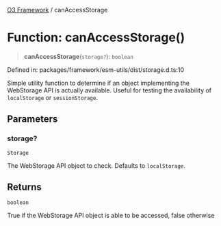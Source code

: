 [O3 Framework](../API.md) / canAccessStorage

# Function: canAccessStorage()

> **canAccessStorage**(`storage?`): `boolean`

Defined in: packages/framework/esm-utils/dist/storage.d.ts:10

Simple utility function to determine if an object implementing the WebStorage API
is actually available. Useful for testing the availability of `localStorage` or
`sessionStorage`.

## Parameters

### storage?

`Storage`

The WebStorage API object to check. Defaults to `localStorage`.

## Returns

`boolean`

True if the WebStorage API object is able to be accessed, false otherwise
